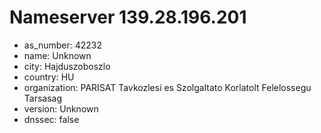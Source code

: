 # Nameserver 139.28.196.201

* as_number: 42232
* name: Unknown
* city: Hajduszoboszlo
* country: HU
* organization: PARISAT Tavkozlesi es Szolgaltato Korlatolt Felelossegu Tarsasag
* version: Unknown
* dnssec: false
